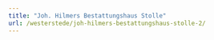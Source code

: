 ```yaml
---
title: "Joh. Hilmers Bestattungshaus Stolle"
url: /westerstede/joh-hilmers-bestattungshaus-stolle-2/
---
```

